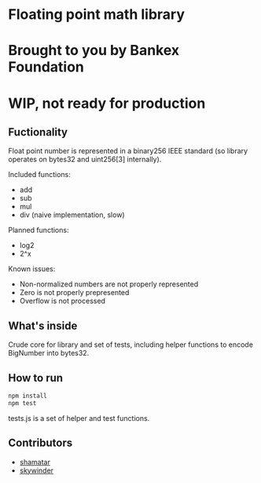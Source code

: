 # Floating point math library

# Brought to you by Bankex Foundation

# WIP, not ready for production

## Fuctionality

Float point number is represented in a binary256 IEEE standard (so library operates on bytes32 and uint256[3] internally).

Included functions:

- add
- sub
- mul
- div (naive implementation, slow)

Planned functions:

- log2
- 2^x

Known issues:

- Non-normalized numbers are not properly represented
- Zero is not properly prepresented
- Overflow is not processed

## What's inside

Crude core for library and set of tests, including helper functions to encode BigNumber into bytes32.

## How to run

```bash
npm install
npm test
```

tests.js is a set of helper and test functions.


## Contributors

* [shamatar](https://github.com/shamatar)
* [skywinder](https://github.com/skywinder)

